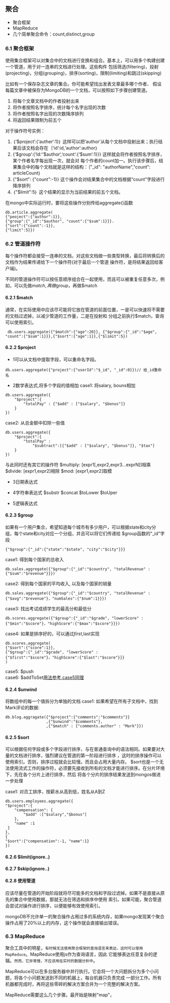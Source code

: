 ## 聚合
+ 聚合框架
+ MapReduce
+ 几个简单聚合命令：count,distinct,group

### 6.1 聚合框架 
使用集合框架可以对集合中的文档进行变换和组合。基本上，可以用多个构建创建一个管道，用于对一连串的文档进行处理。这些构件
包括筛选(filtering)，投射(projecting)，分组(grouping)，排序(sorting)，限制(limiting)和跳过(skipping)

比如有一个保存杂志文章的集合。你可能希望找出发表文章最多哪个作者、 假设每篇文章中被保存为MongoDB的一个文档，可以按照如下步骤创建管道。
1. 将每个文章文档中的作者投射出来  
2. 将作者按照名字排序，统计每个名字出现的次数  
3. 将作者按照名字出现的次数降序排列  
4. 将返回结果限制为前五个  

对于操作符号实例：
1. ｛‘$project’:{‘auther‘:1}｝ 这样可以把‘author’从每个文档中投射出来；执行结果后该文档会存在｛‘id’:id,‘author‘:author｝
2.  {‘$group‘:{‘Id:‘‘$author‘,‘count‘:{‘$sum‘:1}}}  这样就会将作者按照名字排序，某个作者名字每出现一次，就会对
每个作者的count加一。执行该步骤后，结果集合中的每个文档就是这样的结构：｛"_id": "authorName","count": articleCount｝
3. {"$sort": {"count":-1}}  这个操作会对结果集合中的文档根据“count”字段进行降序排列
4. ｛"$limit":5｝ 这个结果的显示为当前结果的前五个文档。

在mongo中实际运行时，要将这些操作分别传给aggregate()函数
```
db.article.aggregate(
{"peoject":{"author":1}}, 
{"group":{"_id":"$author", "count":{"$sum":1}}}. 
{"sort":{"count":-1}},
{"limit":5}})
```

### 6.2 管道操作符
每个操作符都会接受一连串的文档，对这些文档做一些类型转换，最后将转换后的文档作为结果传递给下一个操作符(对于最后一个管道
操作符，是将结果返回给客户端)。

不同的管道操作符可以按任意顺序组合在一起使用，而且可以被重复任意多次，例如，可以先做$match,再做$group，再做$match

#### 6.2.1 $match
通常，在实际使用中应该尽可能将它放在管道的前面位置，一是可以快速将不需要的文档过滤掉，以减少管道的工作量，二是在投射和
分组之前执行$match，查询可以使用索引。
```
 db.users.aggregate({"$match":{"age":20}}, {"$group":{"_id":"$age", "count":{"$sum":1}}},{"$sort":{"age":1}},{"$limit":5})
```

#### 6.2.2 $project
+ 1可以从文档中提取字段，可以重命名字段。
```
db.users.aggregate({"project":{"userId":"$_id", "_id":0}})// 给_id重命名
```
+ 2数学表达式,将多个字段的值相加
case1: 将salary, bouns相加
```
db.users.aggregate({
    "$project":{
        "totalPay" : {"$add" : ["$salary", "$bonus"]}
    }
})
```
case2: 从总金额中扣除一些值
```
db.users.aggregate({
    "$project":{
        "totalPay" : 
            "$subtract":[{"$add" : ["$salary", "$bonus"]}, "$tax"]
    }
})
```
与此同时还有其它的操作符
$multiply: [expr1[,expr2,expr3...exprN]]相乘
$divide: [expr1,expr2]相除
$mod: [expr1,expr2]取模

+ 3日期表达式
+ 4字符串表达式
$substr
$concat
$toLower
$toUper

+ 5逻辑表达式

#### 6.2.3 $group
如果有一个用户集合，希望知道每个城市有多少用户，可以根据state和city分组，每个state和city对应一个分组，并且可以将它们传递给
$group函数的"_id"字段
```
{"$group":{"_id":{"state":"$state", "city":"$city"}}}
```
case1: 得到每个国家的总收入
```
db.sales.aggregate({"$group":{"_id":"$country", "totalRevenue" : {"$sum":"$revenue"}}})
```
case2: 得到每个国家的平均收入, 以及每个国家的销量
```
db.sales.aggregate({"$group":{"_id":"$country", "totalRevenue" : {"$avg":"$revenue"}，"numSales":{"$num":1}}})
```
case3: 找出考试成绩学生的最高分和最低分
```
db.scores.aggregate({"$group":{"_id":"$grade", "lowerScore" : {"$min":"$score"}，"highScore":{"$max":"$score"}}})
```
case4: 如果是排序好的，可以通过$first,$last实现
```
db.scores.aggregate(
{"$sort":{"score":1}},
{"$group":{"_id":"$grade", "lowerScore" : {"$first":"$score"}，"highScore":{"$last":"$score"}}}
)
```
case5: $push  
case6: $addToSet[用法参考,case5同理](https://www.jianshu.com/p/a5c70cfbc9af)  

#### 6.2.4 $unwind
将数组中的每一个值拆分为单独的文档
case1: 如果希望在所有子文档中，找到Mark评论的数据:
```
db.blog.aggragate({"$project":{"comments":"$comments"}}
                  ,{"$unwind":"$comments"},
                  ,{"$match" : {"comments.author" : "Mark"}})
```
#### 6.2.5 $sort
可以根据任何字段或多个字段进行排序，与在普通查询中的语法相同。如果要对大量的文档进行排序，强烈建议在管道的第一阶段进行排序
，这时的排序操作可以使用索引。否则，排序过程就会比较慢。而且会占用大量内存。
$sort也是一个无法使用流式工作的操作符，必须要先接收到所有的文档才能进行排序。在分片环境下，先在各个分片上进行排序，然后
将各个分片的排序结果发送到mongos做进一步处理

case1: 对员工排序，按薪水从高到低，姓名从A到Z
```
db.users.employees.aggregate({
"$project":{
    "compensation": {
        "$add" :["$salary","$bonus"]
    },
    "name" :1
 }
},
{
"$sort":{"compensation":-1, "name":1}    
})
```

#### 6.2.6 $limit(ignore..)
#### 6.2.7 $skip(ignore..)

#### 6.2.8 使用管道
应该尽量在管道的开始阶段就将尽可能多的文档和字段过滤掉。如果不是直接从原先的集合中使用数据，那就无法在筛选和排序中使用
索引。如果可能，聚合管道会尝试对操作进行排序，以便能够有效使用索引。

mongoDB不允许单一的聚合操作占用过多的系统内存，如果mongo发现某个聚合操作占用了20%以上的内存，这个操作就会直接输出错误。

### 6.3 MapReduce
聚合工具中的明星，`有时候无法使用聚合框架的查询语言来表达，这时可以使用MapReduce`。MapReduce使用js作为查询语言，因此
它能够表达任意复杂的逻辑。`然而，它非常慢，不应该用在实时的数据分析中`。

MapReduce可以在多台服务器中并行执行。它会将一个大问题拆分为多个小问题，将各个小问题发送到不同的机器上，每台机器只负责完成
一部分工作。所有机器都完成时，再将这些零碎的解决方案合并为一个完整的解决方案。

MapReduce需要这么几个步骤。最开始是映射"map"，







